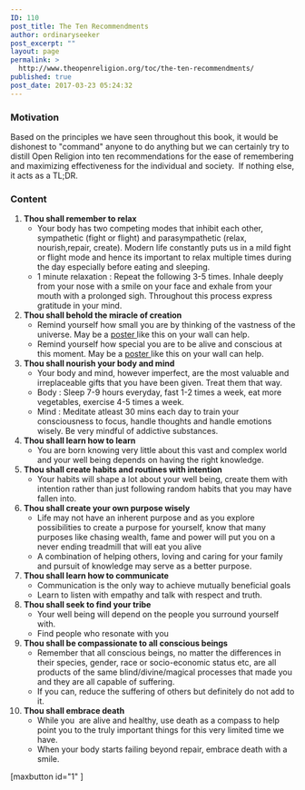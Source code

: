 ```yaml
---
ID: 110
post_title: The Ten Recommendments
author: ordinaryseeker
post_excerpt: ""
layout: page
permalink: >
  http://www.theopenreligion.org/toc/the-ten-recommendments/
published: true
post_date: 2017-03-23 05:24:32
---
```

<h3>Motivation</h3>
Based on the principles we have seen throughout this book, it would be dishonest to "command" anyone to do anything but we can certainly try to distill Open Religion into ten recommendations for the ease of remembering and maximizing effectiveness for the individual and society.  If nothing else, it acts as a TL;DR.
<h3>Content</h3>
<ol>
 	<li><strong>Thou shall remember to relax</strong>
<ul>
 	<li>Your body has two competing modes that inhibit each other, sympathetic (fight or flight) and parasympathetic (relax, nourish,repair, create). Modern life constantly puts us in a mild fight or flight mode and hence its important to relax multiple times during the day especially before eating and sleeping.</li>
 	<li>1 minute relaxation : Repeat the following 3-5 times. Inhale deeply from your nose with a smile on your face and exhale from your mouth with a prolonged sigh. Throughout this process express gratitude in your mind.</li>
</ul>
</li>
 	<li><strong>Thou shall behold the miracle of creation</strong>
<ul>
 	<li>Remind yourself how small you are by thinking of the vastness of the universe. May be a <a href="http://www.theopenreligion.org/wp-content/uploads/2017/03/EarthInTheUniverse.jpg">poster </a>like this on your wall can help.</li>
 	<li>Remind yourself how special you are to be alive and conscious at this moment. May be a <a href="http://www.theopenreligion.org/wp-content/uploads/2017/03/Emergence2.jpg">poster </a>like this on your wall can help.</li>
</ul>
</li>
 	<li><strong>Thou shall nourish your body and mind</strong>
<ul>
 	<li>Your body and mind, however imperfect, are the most valuable and irreplaceable gifts that you have been given. Treat them that way.</li>
 	<li>Body : Sleep 7-9 hours everyday, fast 1-2 times a week, eat more vegetables, exercise 4-5 times a week.</li>
 	<li>Mind : Meditate atleast 30 mins each day to train your consciousness to focus, handle thoughts and handle emotions wisely. Be very mindful of addictive substances.</li>
</ul>
</li>
 	<li><strong>Thou shall learn how to learn</strong>
<ul>
 	<li>You are born knowing very little about this vast and complex world and your well being depends on having the right knowledge.</li>
</ul>
</li>
 	<li><strong>Thou shall create habits and routines with intention</strong>
<ul>
 	<li>Your habits will shape a lot about your well being, create them with intention rather than just following random habits that you may have fallen into.</li>
</ul>
</li>
 	<li><strong>Thou shall create your own purpose wisely</strong>
<ul>
 	<li>Life may not have an inherent purpose and as you explore possibilities to create a purpose for yourself, know that many purposes like chasing wealth, fame and power will put you on a never ending treadmill that will eat you alive</li>
 	<li>A combination of helping others, loving and caring for your family and pursuit of knowledge may serve as a better purpose.</li>
</ul>
</li>
 	<li><strong>Thou shall learn how to communicate</strong>
<ul>
 	<li>Communication is the only way to achieve mutually beneficial goals</li>
 	<li>Learn to listen with empathy and talk with respect and truth.</li>
</ul>
</li>
 	<li><strong>Thou shall seek to find your tribe</strong>
<ul>
 	<li>Your well being will depend on the people you surround yourself with.</li>
 	<li>Find people who resonate with you</li>
</ul>
</li>
 	<li><strong>Thou shall be compassionate to all conscious beings</strong>
<ul>
 	<li>Remember that all conscious beings, no matter the differences in their species, gender, race or socio-economic status etc, are all products of the same blind/divine/magical processes that made you and they are all capable of suffering.</li>
 	<li>If you can, reduce the suffering of others but definitely do not add to it.</li>
</ul>
</li>
 	<li><strong>Thou shall embrace death</strong>
<ul>
 	<li>While you  are alive and healthy, use death as a compass to help point you to the truly important things for this very limited time we have.</li>
 	<li>When your body starts failing beyond repair, embrace death with a smile.</li>
</ul>
</li>
</ol>
[maxbutton id="1" ]